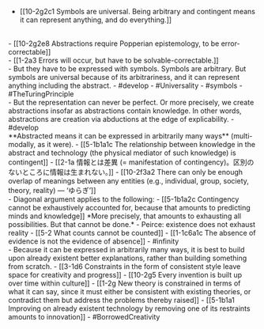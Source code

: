- [[10-2g2c1 Symbols are universal. Being arbitrary and contingent means it can represent anything, and do everything.]]
<br>
- [[10-2g2e8 Abstractions require Popperian epistemology, to be error-correctable]]
<br>
- [[1-2a3 Errors will occur, but have to be solvable-correctable.]]
<br>
- But they have to be expressed with symbols. Symbols are arbitrary. But symbols are universal because of its arbitrariness, and it can represent anything including the abstract.
- #develop
- #Universality
- #symbols
- #TheTuringPrinciple
<br>
- But the representation can never be perfect. Or more precisely, we create abstractions insofar as abstractions contain knowledge. In other words, abstractions are creation via abductions at the edge of explicability.
- #develop
<br>
**Abstracted means it can be expressed in arbitrarily many ways** (multi-modally, as it were).
- [[5-1b1a1c The relationship between knowledge in the abstract and technology (the physical mediator of such knowledge) is contingent]]
- [[2-1a 情報とは差異 (= manifestation of contingency)。区別のないところに情報は生まれない。]]
- [[10-2f3a2 There can only be enough overlap of meanings between any entities (e.g., individual, group, society, theory, reality) — ‘ゆらぎ’]]
<br>
- Diagonal argument applies to the following:
- [[5-1b1a2c Contingency cannot be exhaustively accounted for, because that amounts to predicting minds and knowledge]]
*More precisely, that amounts to exhausting all possibilities. But that cannot be done.*
- Peirce: existence does not exhaust reality
- [[5-2 What counts cannot be counted]]
- [[1-1c6a1c The absence of evidence is not the evidence of absence]]
- #infinity
<br>
- Because it can be expressed in arbitrarily many ways, it is best to build upon already existent better explanations, rather than building something from scratch.
- [[3-1d6 Constraints in the form of consistent style leave space for creativity and progress]]
- [[10-2g5 Every invention is built up over time within culture]]
- [[1-2g New theory is constrained in terms of what it can say, since it must either be consistent with existing theories, or contradict them but address the problems thereby raised]]
- [[5-1b1a1 Improving on already existent technology by removing one of its restraints amounts to innovation]]
- #BorrowedCreativity
